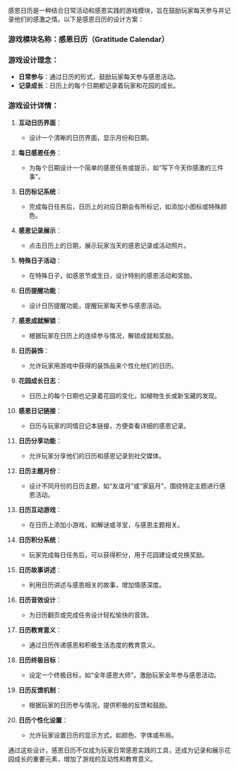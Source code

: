 感恩日历是一种结合日常活动和感恩实践的游戏模块，旨在鼓励玩家每天参与并记录他们的感激之情。以下是感恩日历的设计方案：

### 游戏模块名称：感恩日历（Gratitude Calendar）

### 游戏设计理念：
- **日常参与**：通过日历的形式，鼓励玩家每天参与感恩活动。
- **记录成长**：日历上的每个日期都记录着玩家和花园的成长。

### 游戏设计详情：

1. **互动日历界面**：
   - 设计一个清晰的日历界面，显示月份和日期。

2. **每日感恩任务**：
   - 为每个日期设计一个简单的感恩任务或提示，如“写下今天你感激的三件事”。

3. **日历标记系统**：
   - 完成每日任务后，日历上的对应日期会有所标记，如添加小图标或特殊颜色。

4. **感恩记录展示**：
   - 点击日历上的日期，展示玩家当天的感恩记录或活动照片。

5. **特殊日子活动**：
   - 在特殊日子，如感恩节或生日，设计特别的感恩活动和奖励。

6. **日历提醒功能**：
   - 设计日历提醒功能，提醒玩家每天参与感恩活动。

7. **感恩成就解锁**：
   - 根据玩家在日历上的连续参与情况，解锁成就和奖励。

8. **日历装饰**：
   - 允许玩家用游戏中获得的装饰品来个性化他们的日历。

9. **花园成长日志**：
   - 日历上的每个日期也记录着花园的变化，如植物生长或新宝藏的发现。

10. **感恩日记链接**：
    - 日历与玩家的同情日记本链接，方便查看详细的感恩记录。

11. **日历分享功能**：
    - 允许玩家分享他们的日历和感恩记录到社交媒体。

12. **日历主题月份**：
    - 设计不同月份的日历主题，如“友谊月”或“家庭月”，围绕特定主题进行感恩活动。

13. **日历互动游戏**：
    - 在日历上添加小游戏，如解谜或寻宝，与感恩主题相关。

14. **日历积分系统**：
    - 玩家完成每日任务后，可以获得积分，用于花园建设或兑换奖励。

15. **日历故事讲述**：
    - 利用日历讲述与感恩相关的故事，增加情感深度。

16. **日历音效设计**：
    - 为日历翻页或完成任务设计轻松愉快的音效。

17. **日历教育意义**：
    - 通过日历传递感恩和积极生活态度的教育意义。

18. **日历终极目标**：
    - 设定一个终极目标，如“全年感恩大师”，激励玩家全年参与感恩活动。

19. **日历反馈机制**：
    - 根据玩家的日历参与情况，提供积极的反馈和鼓励。

20. **日历个性化设置**：
    - 允许玩家设置日历的显示方式，如颜色、字体或布局。

通过这些设计，感恩日历不仅成为玩家日常感恩实践的工具，还成为记录和展示花园成长的重要元素，增加了游戏的互动性和教育意义。

